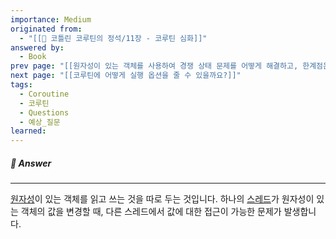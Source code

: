```yaml
---
importance: Medium
originated from:
  - "[[📘 코틀린 코루틴의 정석/11장 - 코루틴 심화]]"
answered by:
  - Book
prev page: "[[원자성이 있는 객체를 사용하여 경쟁 상태 문제를 어떻게 해결하고, 한계점은 무엇인지 설명해주세요.]]"
next page: "[[코루틴에 어떻게 실행 옵션을 줄 수 있을까요?]]"
tags:
  - Coroutine
  - 코루틴
  - Questions
  - 예상_질문
learned:
---
```

##### 💬 Answer
---
[원자성](원자성.md)이 있는 객체를 읽고 쓰는 것을 따로 두는 것입니다.
하나의 [스레드](스레드.md)가 원자성이 있는 객체의 값을 변경할 때, 다른 스레드에서 값에 대한 접근이 가능한 문제가 발생합니다.

